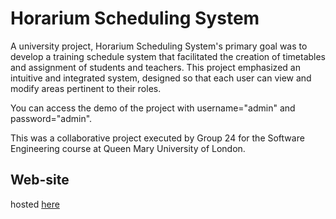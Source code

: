 # Horarium Scheduling System

A university project, Horarium Scheduling System's primary goal was to develop a training schedule system that facilitated the creation of timetables and assignment of students and teachers. This project emphasized an intuitive and integrated system, designed so that each user can view and modify areas pertinent to their roles.

You can access the demo of the project with username="admin" and password="admin".

This was a collaborative project executed by Group 24 for the Software Engineering course at Queen Mary University of London.

## Web-site 
hosted [here](https://edwardbrodskiy.github.io/TrainerSkillsUni/#/)
